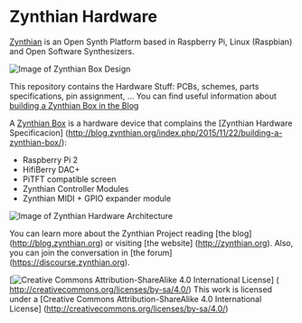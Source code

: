 # Zynthian Hardware

[Zynthian](http://zynthian.org) is an Open Synth Platform based in Raspberry Pi, Linux (Raspbian) and Open Software Synthesizers.

![Image of Zynthian Box Design](http://zynthian.org/img/github/zynthian_v3_backside.jpg)

This repository contains the Hardware Stuff: PCBs, schemes, parts specifications, pin assignment, ...
You can find useful information about [building a Zynthian Box in the Blog](http://blog.zynthian.org/index.php/2015/11/22/building-a-zynthian-box/)

A [Zynthian Box](http://blog.zynthian.org/index.php/2015/11/22/building-a-zynthian-box/) is a hardware device that complains the [Zynthian Hardware Specificacion] (http://blog.zynthian.org/index.php/2015/11/22/building-a-zynthian-box/):

+ Raspberry Pi 2
+ HifiBerry DAC+
+ PiTFT compatible screen
+ Zynthian Controller Modules
+ Zynthian MIDI + GPIO expander module

![Image of Zynthian Hardware Architecture](http://zynthian.org/img/github/zynthian_hardware_scheme_v2.png)

You can learn more about the Zynthian Project reading [the blog] (http://blog.zynthian.org) or visiting [the website] (http://zynthian.org). Also, you can join the conversation in [the forum] (https://discourse.zynthian.org).

[![Creative Commons Attribution-ShareAlike 4.0 International License](http://es.creativecommons.org/blog/wp-content/uploads/2013/04/by-sa_petit.png)] (
http://creativecommons.org/licenses/by-sa/4.0/)
This work is licensed under a [Creative Commons Attribution-ShareAlike 4.0 International License] (http://creativecommons.org/licenses/by-sa/4.0/)
